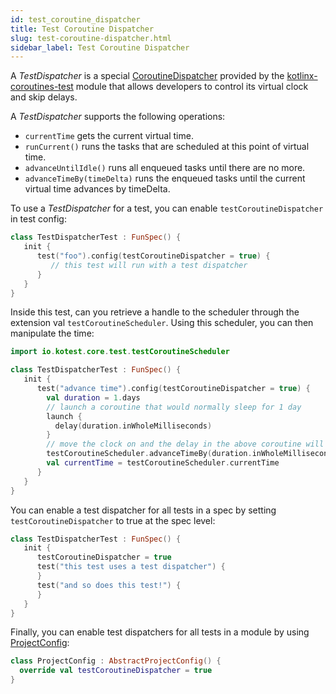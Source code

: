 ```yaml
---
id: test_coroutine_dispatcher
title: Test Coroutine Dispatcher
slug: test-coroutine-dispatcher.html
sidebar_label: Test Coroutine Dispatcher
---
```



A _TestDispatcher_ is a special [CoroutineDispatcher](https://kotlin.github.io/kotlinx.coroutines/kotlinx-coroutines-core/kotlinx.coroutines/-coroutine-dispatcher/) provided by
the [kotlinx-coroutines-test](https://github.com/Kotlin/kotlinx.coroutines/blob/master/kotlinx-coroutines-test/README.md) module that allows
developers to control its virtual clock and skip delays.

A _TestDispatcher_ supports the following operations:

  * `currentTime` gets the current virtual time.
  * `runCurrent()` runs the tasks that are scheduled at this point of virtual time.
  * `advanceUntilIdle()` runs all enqueued tasks until there are no more.
  * `advanceTimeBy(timeDelta)` runs the enqueued tasks until the current virtual time advances by timeDelta.


To use a _TestDispatcher_ for a test, you can enable `testCoroutineDispatcher` in test config:

```kotlin
class TestDispatcherTest : FunSpec() {
   init {
      test("foo").config(testCoroutineDispatcher = true) {
         // this test will run with a test dispatcher
      }
   }
}
```

Inside this test, can you retrieve a handle to the scheduler through the extension val `testCoroutineScheduler`.
Using this scheduler, you can then manipulate the time:

```kotlin
import io.kotest.core.test.testCoroutineScheduler

class TestDispatcherTest : FunSpec() {
   init {
      test("advance time").config(testCoroutineDispatcher = true) {
        val duration = 1.days
        // launch a coroutine that would normally sleep for 1 day
        launch {
          delay(duration.inWholeMilliseconds)
        }
        // move the clock on and the delay in the above coroutine will finish immediately.
        testCoroutineScheduler.advanceTimeBy(duration.inWholeMilliseconds)
        val currentTime = testCoroutineScheduler.currentTime
      }
   }
}
```

You can enable a test dispatcher for all tests in a spec by setting `testCoroutineDispatcher` to true at the spec level:


```kotlin
class TestDispatcherTest : FunSpec() {
   init {
      testCoroutineDispatcher = true
      test("this test uses a test dispatcher") {
      }
      test("and so does this test!") {
      }
   }
}
```


Finally, you can enable test dispatchers for all tests in a module by using [ProjectConfig](../project_config.md):

```kotlin
class ProjectConfig : AbstractProjectConfig() {
  override val testCoroutineDispatcher = true
}
```
